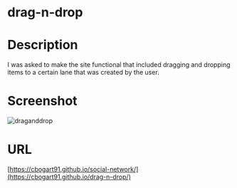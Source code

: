 # drag-n-drop

# Description
I was asked to make the site functional that included dragging and dropping items to a certain lane that was created by the user.

# Screenshot
![draganddrop](https://github.com/user-attachments/assets/ce57103d-e0d3-4d8b-b55f-e03521961fab)

# URL
[https://cbogart91.github.io/social-network/](https://cbogart91.github.io/drag-n-drop/)
